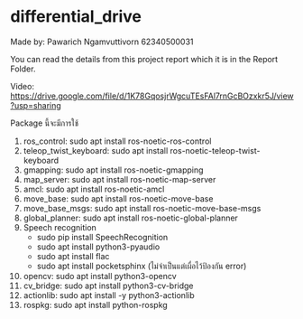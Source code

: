 # differential_drive
Made by:
    Pawarich Ngamvuttivorn
    62340500031

You can read the details from this project report which it is in the Report Folder.

Video: https://drive.google.com/file/d/1K78GqosjrWgcuTEsFAl7rnGcBOzxkr5J/view?usp=sharing

Package นี้จะมีการใช้
1. ros_control: sudo apt install ros-noetic-ros-control
2. teleop_twist_keyboard: sudo apt install ros-noetic-teleop-twist-keyboard
3. gmapping: sudo apt install ros-noetic-gmapping
4. map_server: sudo apt install ros-noetic-map-server
5. amcl: sudo apt install ros-noetic-amcl
6. move_base: sudo apt install ros-noetic-move-base
7. move_base_msgs: sudo apt install ros-noetic-move-base-msgs
8. global_planner: sudo apt install ros-noetic-global-planner
9. Speech recognition
    - sudo pip install SpeechRecognition
    - sudo apt install python3-pyaudio
    - sudo apt install flac
    - sudo apt install pocketsphinx (ไม่จำเป็นแต่เผื่อไว้ป้องกัน error)
10. opencv: sudo apt install python3-opencv
11. cv_bridge: sudo apt install python3-cv-bridge
12. actionlib: sudo apt install -y python3-actionlib
13. rospkg: sudo apt install python-rospkg
